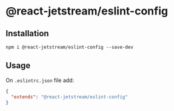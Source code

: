 # @react-jetstream/eslint-config

## Installation

`npm i @react-jetstream/eslint-config --save-dev`

## Usage

On `.eslintrc.json` file add:

```json
{
  "extends": "@react-jetstream/eslint-config"
}
```
